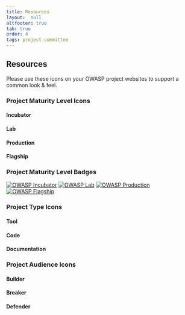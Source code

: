 ```yaml
---
title: Resources
layout:  null
altfooter: true
tab: true
order: 4
tags: project-committee
---
```


## Resources

Please use these icons on your OWASP project websites to support a common look & feel.

### Project Maturity Level Icons

#### Incubator

<p>
    <span class="fa-stack fa-2x">
        <i class="fas fa-circle fa-stack-2x" style="color:#53AAE5"></i>
        <i class="fas fa-egg fa-stack-1x fa-inverse"></i>
    </span>
    <span class="fa-stack fa-1x">
        <i class="fas fa-circle fa-stack-2x" style="color:#53AAE5"></i>
        <i class="fas fa-egg fa-stack-1x fa-inverse"></i>
    </span>
</p>
<p>
    <i class="fas fa-egg fa-4x" style="color:#53AAE5"></i>
    <i class="fas fa-egg fa-3x" style="color:#53AAE5"></i>
    <i class="fas fa-egg fa-2x" style="color:#53AAE5"></i>
    <i class="fas fa-egg fa-1x" style="color:#53AAE5"></i>
</p>

#### Lab

<p>
    <span class="fa-stack fa-2x">
        <i class="fas fa-circle fa-stack-2x" style="color:#f7b73c"></i>
        <i class="fas fa-flask fa-stack-1x fa-inverse"></i>
    </span>
    <span class="fa-stack fa-1x">
        <i class="fas fa-circle fa-stack-2x" style="color:#f7b73c"></i>
        <i class="fas fa-flask fa-stack-1x fa-inverse"></i>
    </span>
</p>
<p>
    <i class="fas fa-flask fa-4x" style="color:#f7b73c"></i>
    <i class="fas fa-flask fa-3x" style="color:#f7b73c"></i>
    <i class="fas fa-flask fa-2x" style="color:#f7b73c"></i>
    <i class="fas fa-flask fa-1x" style="color:#f7b73c"></i>
</p>

#### Production

<p>
    <span class="fa-stack fa-2x">
        <i class="fas fa-circle fa-stack-2x" style="color:#800080"></i>
        <i class="fas fa-city fa-stack-1x fa-inverse"></i>
    </span>
    <span class="fa-stack fa-1x">
        <i class="fas fa-circle fa-stack-2x" style="color:#800080"></i>
        <i class="fas fa-city fa-stack-1x fa-inverse"></i>
    </span>
</p>
<p>
    <i class="fas fa-city fa-4x" style="color:#800080"></i>
    <i class="fas fa-city fa-3x" style="color:#800080"></i>
    <i class="fas fa-city fa-2x" style="color:#800080"></i>
    <i class="fas fa-city fa-1x" style="color:#800080"></i>
</p>

#### Flagship

<p>
    <span class="fa-stack fa-2x">
        <i class="fas fa-circle fa-stack-2x" style="color:#38a047"></i>
        <i class="fas fa-flag fa-stack-1x fa-inverse"></i>
    </span>
    <span class="fa-stack fa-1x">
        <i class="fas fa-circle fa-stack-2x" style="color:#38a047"></i>
        <i class="fas fa-flag fa-stack-1x fa-inverse"></i>
    </span>
</p>
<p>
    <i class="fas fa-flag fa-4x" style="color:#38a047"></i>
    <i class="fas fa-flag fa-3x" style="color:#38a047"></i>
    <i class="fas fa-flag fa-2x" style="color:#38a047"></i>
    <i class="fas fa-flag fa-1x" style="color:#38a047"></i>
</p>

### Project Maturity Level Badges

[![OWASP Incubator](https://img.shields.io/badge/owasp-incubator%20project-53AAE5.svg)](https://www.owasp.org/projects)
[![OWASP Lab](https://img.shields.io/badge/owasp-lab%20project-f7b73c.svg)](https://www.owasp.org/projects)
[![OWASP Production](https://img.shields.io/badge/owasp-production%20project-800080.svg)](https://www.owasp.org/projects)
[![OWASP Flagship](https://img.shields.io/badge/owasp-flagship%20project-38a047.svg)](https://www.owasp.org/projects)

### Project Type Icons

#### Tool

<i class="fas fa-tools fa-4x" style="color:#233e81;"></i>
<i class="fas fa-tools fa-3x" style="color:#233e81;"></i>
<i class="fas fa-tools fa-2x" style="color:#233e81;"></i>
<i class="fas fa-tools fa-1x" style="color:#233e81;"></i>

#### Code

<i class="fas fa-file-code fa-4x" style="color:#233e81;"></i>
<i class="fas fa-file-code fa-3x" style="color:#233e81;"></i>
<i class="fas fa-file-code fa-2x" style="color:#233e81;"></i>
<i class="fas fa-file-code fa-1x" style="color:#233e81;"></i>

#### Documentation

<i class="fas fa-file-alt fa-4x" style="color:#233e81;"></i>
<i class="fas fa-file-alt fa-3x" style="color:#233e81;"></i>
<i class="fas fa-file-alt fa-2x" style="color:#233e81;"></i>
<i class="fas fa-file-alt fa-1x" style="color:#233e81;"></i>

### Project Audience Icons

#### Builder

<i class="fas fa-toolbox fa-4x" style="color:#233e81;"></i>
<i class="fas fa-toolbox fa-3x" style="color:#233e81;"></i>
<i class="fas fa-toolbox fa-2x" style="color:#233e81;"></i>
<i class="fas fa-toolbox fa-1x" style="color:#233e81;"></i>

#### Breaker
<i class="fas fa-hammer fa-4x" style="color:#233e81;"></i>
<i class="fas fa-hammer fa-3x" style="color:#233e81;"></i>
<i class="fas fa-hammer fa-2x" style="color:#233e81;"></i>
<i class="fas fa-hammer fa-1x" style="color:#233e81;"></i>

#### Defender

<i class="fas fa-shield-alt fa-4x" style="color:#233e81;"></i>
<i class="fas fa-shield-alt fa-3x" style="color:#233e81;"></i>
<i class="fas fa-shield-alt fa-2x" style="color:#233e81;"></i>
<i class="fas fa-shield-alt fa-1x" style="color:#233e81;"></i>
